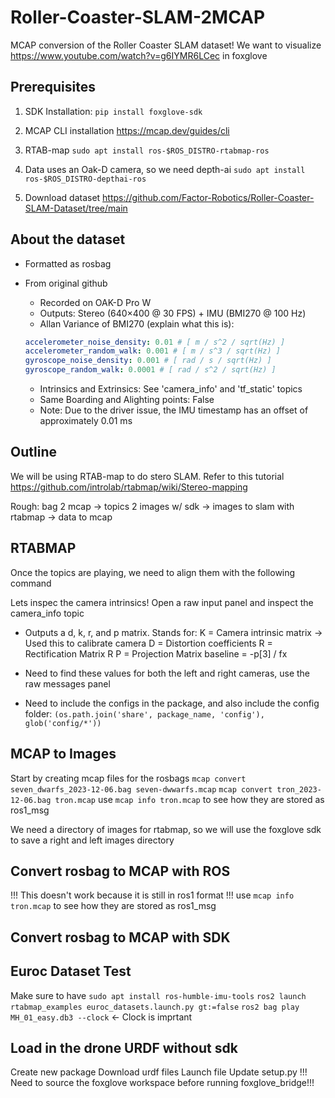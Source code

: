 # Roller-Coaster-SLAM-2MCAP
MCAP conversion of the Roller Coaster SLAM dataset!
We want to visualize https://www.youtube.com/watch?v=g6IYMR6LCec in foxglove

## Prerequisites
1. SDK Installation: 
`pip install foxglove-sdk`

2. MCAP CLI installation https://mcap.dev/guides/cli

3. RTAB-map `sudo apt install ros-$ROS_DISTRO-rtabmap-ros`

4. Data uses an Oak-D camera, so we need depth-ai `sudo apt install ros-$ROS_DISTRO-depthai-ros`

4. Download dataset https://github.com/Factor-Robotics/Roller-Coaster-SLAM-Dataset/tree/main

## About the dataset
 - Formatted as rosbag

 - From original github
    - Recorded on OAK-D Pro W
    - Outputs: Stereo (640×400 @ 30 FPS) + IMU (BMI270 @ 100 Hz)
    - Allan Variance of BMI270 (explain what this is):

    ```yaml
    accelerometer_noise_density: 0.01 # [ m / s^2 / sqrt(Hz) ]
    accelerometer_random_walk: 0.001 # [ m / s^3 / sqrt(Hz) ]
    gyroscope_noise_density: 0.001 # [ rad / s / sqrt(Hz) ]
    gyroscope_random_walk: 0.0001 # [ rad / s^2 / sqrt(Hz) ]
    ```
    - Intrinsics and Extrinsics: See 'camera_info' and 'tf_static' topics
    - Same Boarding and Alighting points: False
    - Note: Due to the driver issue, the IMU timestamp has an offset of approximately 0.01 ms

## Outline
We will be using RTAB-map to do stero SLAM. Refer to this tutorial https://github.com/introlab/rtabmap/wiki/Stereo-mapping

Rough: bag 2 mcap -> topics 2 images w/ sdk -> images to slam with rtabmap -> data to mcap

## RTABMAP
Once the topics are playing, we need to align them with the following command
<!-- 
```
ros2 launch rtabmap_launch rtabmap.launch.py \
    rtabmap_args:="--delete_db_on_start" \
    rgb_topic:=/zed/zed_node/rgb/image_rect_color \
    depth_topic:=/zed/zed_node/depth/depth_registered \
    camera_info_topic:=/zed/zed_node/rgb/camera_info \
    frame_id:=zed_camera_center \
    approx_sync:=false \
    wait_imu_to_init:=true \
    imu_topic:=/zed/zed_node/imu/data \
    qos:=1 \
    use_sim_time:=true \
    rviz:=true
``` -->
Lets inspec the camera intrinsics! Open a raw input panel and inspect the camera_info topic
- Outputs a d, k, r, and p matrix. Stands for:
K = Camera intrinsic matrix -> Used this to calibrate camera
D = Distortion coefficients
R = Rectification Matrix R
P = Projection Matrix
baseline = -p[3] / fx

- Need to find these values for both the left and right cameras, use the raw messages panel
- Need to include the configs in the package, and also include the config folder:
`(os.path.join('share', package_name, 'config'), glob('config/*'))`

## MCAP to Images
Start by creating mcap files for the rosbags
`mcap convert seven_dwarfs_2023-12-06.bag seven-dwwarfs.mcap`
`mcap convert tron_2023-12-06.bag tron.mcap`
use `mcap info tron.mcap` to see how they are stored as ros1_msg

We need a directory of images for rtabmap, so we will use the foxglove sdk to save a right and left images directory


## Convert rosbag to MCAP with ROS
!!! This doesn't work because it is still in ros1 format !!!
use `mcap info tron.mcap` to see how they are stored as ros1_msg


## Convert rosbag to MCAP with SDK

## Euroc Dataset Test
Make sure to have `sudo apt install ros-humble-imu-tools`
`ros2 launch rtabmap_examples euroc_datasets.launch.py gt:=false`
`ros2 bag play MH_01_easy.db3 --clock` <- Clock is imprtant

## Load in the drone URDF without sdk
Create new package
Download urdf files
Launch file
Update setup.py
!!! Need to source the foxglove workspace before running foxglove_bridge!!!

